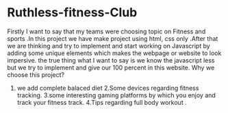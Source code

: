 # Ruthless-fitness-Club
Firstly I want to say that my teams were choosing topic on Fitness and sports .In this project we have make project using html, css only .After that we are thinking and try to implement and start working on Javascript by adding some unique elements which makes the webpage or website to look impersive. the true thing what I want to say is we know the javascript less but we try to implement and give our 100 percent in this website.
 Why we choose this project?
 1. we add complete balaced diet 
 2.Some devices regarding fitness tracking.
 3.some interesting gaming platforms by which you enjoy and track your fitness track.
 4.Tips regarding full body workout .
    
